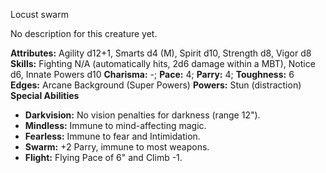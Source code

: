 Locust swarm

No description for this creature yet.

**Attributes:** Agility d12+1, Smarts d4 (M), Spirit d10, Strength d8,
Vigor d8
**Skills:** Fighting N/A (automatically hits, 2d6 damage within a MBT),
Notice d6, Innate Powers d10
**Charisma:** -; **Pace:** 4; **Parry:** 4; **Toughness:** 6
**Edges:** Arcane Background (Super Powers)
**Powers:** Stun (distraction)
**Special Abilities**
- **Darkvision:** No vision penalties for darkness (range 12").
- **Mindless:** Immune to mind-affecting magic.
- **Fearless:** Immune to fear and Intimidation.
- **Swarm:** +2 Parry, immune to most weapons.
- **Flight:** Flying Pace of 6" and Climb -1.

